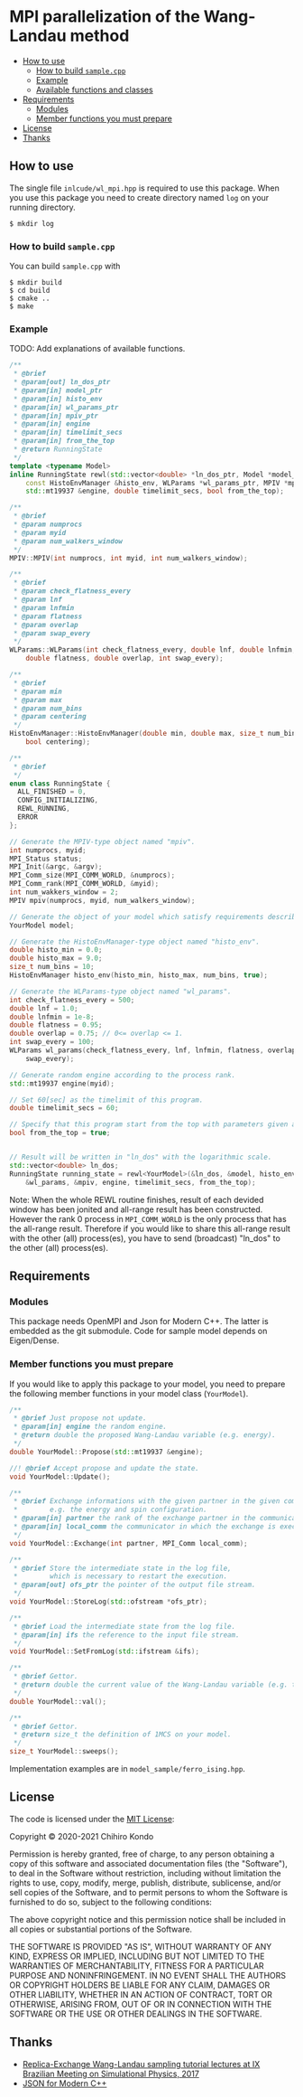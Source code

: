 # MPI parallelization of the Wang-Landau method

- [How to use](#how-to-use)
  - [How to build `sample.cpp`](#how-to-build-samplecpp)
  - [Example](#example)
  - [Available functions and classes](#available-functions-and-classes)
- [Requirements](#requirements)
  - [Modules](#modules)
  - [Member functions you must prepare](#member-functions-you-must-prepare)
- [License](#license)
- [Thanks](#thanks)

## How to use
The single file `inlcude/wl_mpi.hpp` is required to use this package.
When you use this package you need to create directory named `log` on your running
directory.

~~~shell-session
$ mkdir log
~~~

### How to build `sample.cpp`
You can build `sample.cpp` with

~~~shell-session
$ mkdir build
$ cd build
$ cmake ..
$ make
~~~

### Example
TODO: Add explanations of available functions.

```c++
/**
 * @brief
 * @param[out] ln_dos_ptr
 * @param[in] model_ptr
 * @param[in] histo_env
 * @param[in] wl_params_ptr
 * @param[in] mpiv_ptr
 * @param[in] engine
 * @param[in] timelimit_secs
 * @param[in] from_the_top
 * @return RunningState
 */
template <typename Model>
inline RunningState rewl(std::vector<double> *ln_dos_ptr, Model *model_ptr,
    const HistoEnvManager &histo_env, WLParams *wl_params_ptr, MPIV *mpiv_ptr,
    std::mt19937 &engine, double timelimit_secs, bool from_the_top);
```

```c++
/**
 * @brief
 * @param numprocs
 * @param myid
 * @param num_walkers_window
 */
MPIV::MPIV(int numprocs, int myid, int num_walkers_window);
```

```c++
/**
 * @brief
 * @param check_flatness_every
 * @param lnf
 * @param lnfmin
 * @param flatness
 * @param overlap
 * @param swap_every
 */
WLParams::WLParams(int check_flatness_every, double lnf, double lnfmin,
    double flatness, double overlap, int swap_every);
```

```c++
/**
 * @brief
 * @param min
 * @param max
 * @param num_bins
 * @param centering
 */
HistoEnvManager::HistoEnvManager(double min, double max, size_t num_bins,
    bool centering);
```

```c++
/**
 * @brief
 */
enum class RunningState {
  ALL_FINISHED = 0,
  CONFIG_INITIALIZING,
  REWL_RUNNING,
  ERROR
};
```

```c++
// Generate the MPIV-type object named "mpiv".
int numprocs, myid;
MPI_Status status;
MPI_Init(&argc, &argv);
MPI_Comm_size(MPI_COMM_WORLD, &numprocs);
MPI_Comm_rank(MPI_COMM_WORLD, &myid);
int num_wakkers_window = 2;
MPIV mpiv(numprocs, myid, num_walkers_window);

// Generate the object of your model which satisfy requirements described below.
YourModel model;

// Generate the HistoEnvManager-type object named "histo_env".
double histo_min = 0.0;
double histo_max = 9.0;
size_t num_bins = 10;
HistoEnvManager histo_env(histo_min, histo_max, num_bins, true);

// Generate the WLParams-type object named "wl_params".
int check_flatness_every = 500;
double lnf = 1.0;
double lnfmin = 1e-8;
double flatness = 0.95;
double overlap = 0.75; // 0<= overlap <= 1.
int swap_every = 100;
WLParams wl_params(check_flatness_every, lnf, lnfmin, flatness, overlap,
    swap_every);

// Generate random engine according to the process rank.
std::mt19937 engine(myid);

// Set 60[sec] as the timelimit of this program.
double timelimit_secs = 60;

// Specify that this program start from the top with parameters given above.
bool from_the_top = true;


// Result will be written in "ln_dos" with the logarithmic scale.
std::vector<double> ln_dos;
RunningState running_state = rewl<YourModel>(&ln_dos, &model, histo_env,
    &wl_params, &mpiv, engine, timelimit_secs, from_the_top);
```

Note: When the whole REWL routine finishes, result of each devided window has been jonited and all-range result has been constructed. However the rank 0 process in `MPI_COMM_WORLD` is the only process that has the all-range result. Therefore if you would like to share this all-range result with the other (all) process(es), you have to send (broadcast) "ln_dos" to the other (all) process(es).

## Requirements
### Modules
This package needs OpenMPI and Json for Modern C++.
The latter is embedded as the git submodule.
Code for sample model depends on Eigen/Dense.
### Member functions you must prepare
If you would like to apply this package to your model, you need to prepare the following member functions in your model class (`YourModel`).
```c++
/**
 * @brief Just propose not update.
 * @param[in] engine the random engine.
 * @return double the proposed Wang-Landau variable (e.g. energy).
 */
double YourModel::Propose(std::mt19937 &engine);

//! @brief Accept propose and update the state.
void YourModel::Update();

/**
 * @brief Exchange informations with the given partner in the given communicator.
 *        e.g. the energy and spin configuration.
 * @param[in] partner the rank of the exchange partner in the communicator (local_comm).
 * @param[in] local_comm the communicator in which the exchange is executed.
 */
void YourModel::Exchange(int partner, MPI_Comm local_comm);

/**
 * @brief Store the intermediate state in the log file,
 *        which is necessary to restart the execution.
 * @param[out] ofs_ptr the pointer of the output file stream.
 */
void YourModel::StoreLog(std::ofstream *ofs_ptr);

/**
 * @brief Load the intermediate state from the log file.
 * @param[in] ifs the reference to the input file stream.
 */
void YourModel::SetFromLog(std::ifstream &ifs);

/**
 * @brief Gettor.
 * @return double the current value of the Wang-Landau variable (e.g. the energy).
 */
double YourModel::val();

/**
 * @brief Gettor.
 * @return size_t the definition of 1MCS on your model.
 */
size_t YourModel::sweeps();
```
Implementation examples are in `model_sample/ferro_ising.hpp`.

## License
The code is licensed under the [MIT License](https://opensource.org/licenses/MIT):

Copyright &copy; 2020-2021 Chihiro Kondo

Permission is hereby granted, free of charge, to any person obtaining a copy of this software and associated documentation files (the "Software"), to deal in the Software without restriction, including without limitation the rights to use, copy, modify, merge, publish, distribute, sublicense, and/or sell copies of the Software, and to permit persons to whom the Software is furnished to do so, subject to the following conditions:

The above copyright notice and this permission notice shall be included in all copies or substantial portions of the Software.

THE SOFTWARE IS PROVIDED "AS IS", WITHOUT WARRANTY OF ANY KIND, EXPRESS OR IMPLIED, INCLUDING BUT NOT LIMITED TO THE WARRANTIES OF MERCHANTABILITY, FITNESS FOR A PARTICULAR PURPOSE AND NONINFRINGEMENT. IN NO EVENT SHALL THE AUTHORS OR COPYRIGHT HOLDERS BE LIABLE FOR ANY CLAIM, DAMAGES OR OTHER LIABILITY, WHETHER IN AN ACTION OF CONTRACT, TORT OR OTHERWISE, ARISING FROM, OUT OF OR IN CONNECTION WITH THE SOFTWARE OR THE USE OR OTHER DEALINGS IN THE SOFTWARE.

## Thanks
- [Replica-Exchange Wang-Landau sampling tutorial lectures at IX Brazilian Meeting on Simulational Physics, 2017](https://github.com/yingwaili/bmsp2017)
- [JSON for Modern C++](https://github.com/nlohmann/json#)
